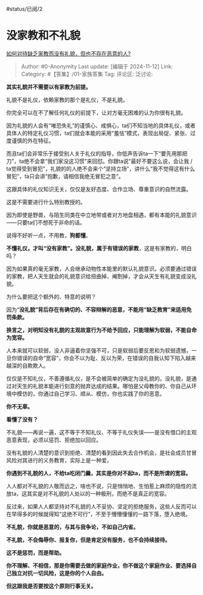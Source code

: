 #status/已阅/2 

# 没家教和不礼貌
[如何对待缺乏家教而没有礼貌，但也不存在恶意的人?](https://www.zhihu.com/question/349351152/answer/27316601603)

> Author: #0-Anonymity
> Last update: [编辑于 2024-11-12]
> Link:
> Category: #【答集】/01-家族答集 
> Tag: 
> 评论区:
> 泛讨论:

**其实礼貌并不需要以有家教为前提。**

礼貌不是礼仪，依赖家教的那个是礼仪，不是礼貌。

你完全可以在不了解任何礼仪的前提下，让对方毫无困难的认为你很有礼貌。

因为礼貌的人会有“唯恐失礼”的谨慎心、戒惧心，ta们不知当地的具体礼仪，或者具体人的特定礼仪习惯，ta们就会本能的采用“羞怯”模式，表现出局促、紧张、过度谨慎的外在特征。

而且ta们会非常乐于接受别人关于礼仪的指导，你低声告诉ta一下“要先用那把刀”，ta绝不会拿“我们家没这习惯”来回怼。你跟ta说“最好不要这么说，会让我 / ta觉得受到冒犯”，礼貌的的人绝不会来个“坚持立场”，讲什么“我不觉得这有什么冒犯”，ta只会讲“抱歉，请相信我绝无冒犯之意”。

这跟具体的礼仪知识无关，仅仅是友好态度、合作立场、尊重意识的自然流露。

这是不需要进行什么特别教授的。

因为即使是野兽，与陌生同类在中立地带或者对方地盘相遇，都有本能的礼貌意识——只要ta们不想死于非命的话。

说得不好听一点，不用教，**狗都懂**。

**不懂礼仪，才叫“没有家教”。**没礼貌，属于**有错误的家教**，这是有家教的，明白吗？

因为如果真的毫无家教，人会继承动物性本能里的默认礼貌意识。必须要通过错误的家教，把人天生就会的礼貌意识给扭曲掉、阉割掉，才会从天生有礼貌变成没礼貌。

为什么要把这个额外的、特意的说明？

因为“**没礼貌”背后存在有确切的、不容辩解的恶意，不能用“缺乏教育”来适用免罚条款。**

**换言之，对明知没有礼貌的主观故意行为不给予回应，只能理解为软弱，不能自命为宽容。**

人本来就可以软弱，没人非逼着你坚强不可，只是软弱后要反思和为软弱遗憾，一旦你错误的自命“宽容”，你会不以为耻、反以为荣，在错误的自我认知下陷入越来越深的自欺欺人。

仅仅是不知礼仪，不善遵循礼仪，是不会被简单的确定为没礼貌的。没礼貌，是通过对天生的礼貌本能进行刻意的抛弃达成的结果。哪怕是父母教你的、你自己从环境中模仿的，你通过自己学习、顺从、模仿，你也实践了你的恶意。

**你不无辜。**

**看懂了没有？**

不礼貌——再说一遍，这不等于不知礼仪、不等于礼仪失误——是没有借口的主观恶意表现，必须以惩罚、拒绝加以回应。

没有礼貌的人清楚的意识到拒绝、清楚的看到因此失去合作机会，是社会成员甘冒风险对其进行的义务教育，实际上是一种爱。

**你遇到不礼貌的人，不给ta吃闭门羹，其实是你对不起ta，而不是所谓的宽容。**

人人都对不礼貌的人敬而远之，啥也不说，只是悄悄地、生怕惹上麻烦的隐性的流放ta，这其实是对不礼貌的人处以的一种极刑，而绝不是真正的宽容。

反过来，如果人人都坚持对不礼貌的人不妥协、坚定的拒绝服务，这些人反而可以在早得多的时候就得知“这绝不可行”，不至于懵懵懂懂的一路下落，堕入绝境。

**不礼貌，你就是恶意的，与其与我争论，不如自己内省。**

**不礼貌，不会侮辱你、报复你，但是肯定没有服务，也不会持续接待。**

**这不是惩罚，而是帮助。**

**你不理解、不相信，那是你需要去做的家庭作业，你不做这个家庭作业、要选择自己独立对抗一切风险，这是你的个人自由。**

**但这跟我是否要按这个原则行事无关。**